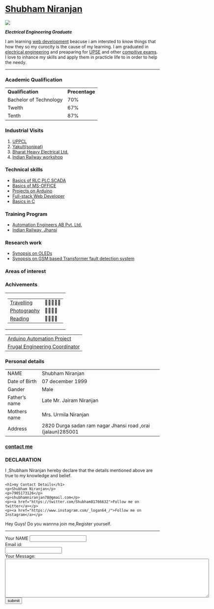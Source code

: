 <!DOCTYPE html>
<html>
  <head>
    <meta charset="utf-8">
    <title>Logan personal site</title>
  </head>

  <body>
  <h1><a href="https://twitter.com/Shubham81766632">Shubham Niranjan</a></h1>

 <img src="https://pbs.twimg.com/profile_images/1406558003843657730/X0OYbdzK_400x400.jpg">



  <p><em><strong>Electrical Engineering Graduate</strong></em></p>
  <p>I am learning <a href="https://en.wikipedia.org/wiki/Web_development#:~:text=Web%20development%20is%20the%20work%20involved%20in%20developing,%28web%20apps%29%2C%20electronic%20businesses%2C%20and%20social%20network%20services.">web development</a> beacuse i am intersted to know things that how they so my curocity is the cause of my learning. I am graduated in <a href="https://en.wikipedia.org/wiki/Electrical_engineering">electrical engineering</a> and preaparing for <a href="https://en.wikipedia.org/wiki/UPSE">UPSE</a> and other <a href="https://en.wikipedia.org/w/index.php?search=compitive+exams&title=Special%3ASearch&go=Go&ns0=1">compitive exams</a>. I love to inhance my skills and apply them in practicle life to in order to help the needy.</p>
  <hr>
  <h3><strong>Academic Qualification </strong></h3>
 <p>
   <table cellspacing="20">
     <tr>
       <td><strong>Qualification</strong></td>
       <td><strong>Precentage</strong></td>
     </tr>
     <tr>
       <td>Bachelor of Technology</td>
       <td>70%</td>
     </tr>
     <td>Twelth </td>
     <td>  67%</td>
     <tr>
       <tr>
         <td>Tenth </td>
         <td> 87%</td>
       </tr>
     </tr>
   </table>
 </p>
 <h3><strong>Industrial Visits</strong></h3>
 <ol>
   <li><a href="https://www.upenergy.in/">UPPCL</a></li>
   <li><a href="https://www.yakult.co.in/">Yakult(sonipat)</a></li>
   <li><a href="https://www.bhel.com/">Bharat Heavy Electrical Ltd.</a></li>
   <li><a href="https://ncr.indianrailways.gov.in/view_section.jsp?lang=0&id=0,1,513,515">Indian Railway workshop</a></li>

 </ol>
 <h3><strong>Technical skills</strong></h3>
 <ul>
   <li><a href="https://www.slideshare.net/indira_kundu/basics-of-automation-plc-and-scada">Basics of RLC,PLC,SCADA</a></li>
   <li><a href="https://www.lifewire.com/microsoft-office-4156573">Basics of MS-OFFICE</a></li>
   <li><a href="https://create.arduino.cc/projecthub/projects/tags/arduino">Projects on Arduino</a></li>
   <li><a href="https://www.w3schools.com/whatis/whatis_fullstack.asp">Full-stack Web Developer</a></li>
   <li><a href="https://hackr.io/blog/cpp-projects">Basics in C</a></li>

 </ul>
 <h3><strong>Training Program</strong></h3>
 <ul>
   <li><a href="http://www.aeab.in/company-profile.php#:~:text=Automation%20Engineers%20A.%20B.%20Pvt.%20Ltd.%20is%20a,serving%20the%20industry%20for%20almost%20last%20Two%20decade.">Automation Engineers AB Pvt. Ltd.</a></li>
   <li><a href="https://ncr.indianrailways.gov.in/view_section.jsp?lang=0&id=0,7,359,476">Indian Railway, Jhansi</a></li>

 </ul>
 <h3><strong>Research work</strong></h3>
 <ul>
   <li><a href="https://www.oled-info.com/oled-introduction">Synopsis on OLEDs</a></li>
   <li><a href="https://www.slideshare.net/15BEE023/gsm-based-transformer-fault-detection-system">Synopsis on GSM based Transformer fault detection system</a></li>
 </ul>
 <h3><strong>Areas of interest</strong></h3>
<table>
  <tr>
    <td>
      <table cellspacing="20">
        <tr>
          <td><a href="https://skyrefund.com/en/blog/benefits-of-travelling">Travelling</a></td>
          <td>🌝🌝🌝🌝🌓</td>
        </tr>
        <tr>
          <td><a href="https://en.wikipedia.org/wiki/Photography">Photography</a></td>
          <td>🌝🌝🌝🌝</td>
        </tr>
        <tr>
          <td><a href="https://en.wikipedia.org/wiki/Reading">Reading</a></td>
          <td>🌝🌝🌝🌓</td>
        </tr>
      </table>
      </td>
     </tr>

 <h3><strong>Achivements</strong></h3>
 <table>
   <tr>
     <td><a href="https://www.electronicsforu.com/electronics-projects/arduino-home-automation-system-android#:~:text=The%20software%20program%20for%20the%20home%20automation%20project,create%20the%20Android%20app%20%28.apk%29%20for%20this%20project.">Arduino Automation Project</a></td>
   </tr>
   <tr>
     <td><a href="https://frugalengineering.in/">Frugal Engineering Coordinator</a></td>
   </tr>
 </table>

  <h3><strong>Personal details</strong></h3>
  <table cellspacing="20">
    <tr>
      <td>NAME</td>
      <td>Shubham Niranjan</td>
    </tr>
    <tr>
      <td>Date of Birth</td>
      <td>07 december 1999</td>
    </tr>
    <tr>
      <td>Gander</td>
      <td>Male</td>
    </tr>
    <tr>
      <td>Father’s name</td>
      <td>Late Mr. Jairam Niranjan</td>
    </tr>
    <tr>
      <td>Mothers name</td>
      <td>Mrs. Urmila Niranjan</td>
    </tr>
    <tr>
      <td>	Address</td>
      <td>2820 Durga sadan ram nagar Jhansi road ,orai (jalaun)285001</td>
    </tr>
  </table>

<h3><a href="contact me.html"><strong>contact me</strong></a></h3>
 </ol>
 <h3>	DECLARATION</h3>
 <p>I ,Shubham Niranjan hereby declare that the details mentioned above are true to my knowledge and belief.</p>


 </ol>

  </body>
  <body>

    <h1>my Contact Details</h1>
    <p>Shubham Niranjan</p>
    <p>7905173126</p>
    <p>shubhamniranjan78@gmail.com</p>
    <p><a href="https://twitter.com/Shubham81766632">Follow me on twitter</a></p>
    <p><a href="https://www.instagram.com/_logan64_/">Follow me on Instagram</a></p>


</body></body>
<body>
  <p>Hey Guys! Do you wannna join me,Register yourself.</p>
  </body>
<hr>

<form action="mailto:shubhnir266@gmail.com" method="post" enctype="text/plain">
    <label for="">Your NAME</label>
      <input type="text" name="Your Name" value=""><br>
    <label for="">Email id:</label><br>
      <input type="email" name="Your Email" value=""><br>
      <label>Your Message:</label><br>
      <textarea name="yourMessage" rows="8" cols="80"></textarea><br>
          <input type="submit" name="" value="submit"><br>
  </form>

  </body>

</html>
